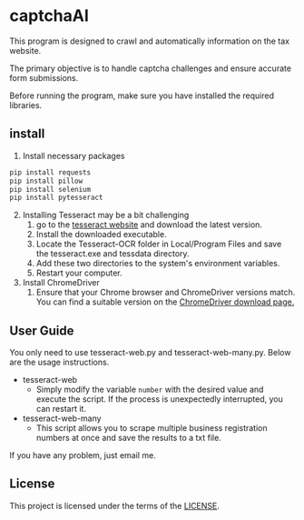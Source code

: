 # captchaAI

This program is designed to crawl and automatically information on the tax website.

The primary objective is to handle captcha challenges and ensure accurate form submissions.

Before running the program, make sure you have installed the required libraries.

## install

1. Install necessary packages

```bash
pip install requests
pip install pillow
pip install selenium
pip install pytesseract
```

2. Installing Tesseract may be a bit challenging
   1. go to the [tesseract website](https://digi.bib.uni-mannheim.de/tesseract/) and download the latest version.
   2. Install the downloaded executable.
   3. Locate the Tesseract-OCR folder in Local/Program Files and save the tesseract.exe and tessdata directory.
   4. Add these two directories to the system's environment variables.
   5. Restart your computer.
3. Install ChromeDriver
   1. Ensure that your Chrome browser and ChromeDriver versions match. You can find a suitable version on the [ChromeDriver download page.](https://chromedriver.chromium.org/downloads)

## User Guide

You only need to use tesseract-web.py and tesseract-web-many.py. Below are the usage instructions.

- tesseract-web
  - Simply modify the variable `number` with the desired value and execute the script. If the process is unexpectedly interrupted, you can restart it.
- tesseract-web-many
  - This script allows you to scrape multiple business registration numbers at once and save the results to a txt file.

If you have any problem, just email me.

## License

This project is licensed under the terms of the [LICENSE](https://github.com/hakuei0115/captchaAI/blob/master/LICENSE.txt).
